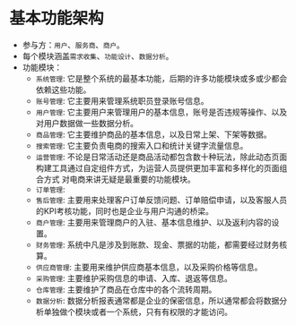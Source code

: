 
# 基本功能架构

* 参与方：`用户`、`服务商`、`商户`。
* 每个模块涵盖`需求收集`、`功能设计`、`数据分析`。
* 功能模块：
	* `系统管理`: 它是整个系统的最基本功能，后期的许多功能模块或多或少都会依赖这些功能。
	* `账号管理`: 它主要用来管理系统职员登录账号信息。
	* `用户管理`: 它主要用户来管理用户的基本信息，账号是否违规等操作、以及对用户数据做一些数据分析。
	* `商品管理`: 它主要维护商品的基本信息，以及日常上架、下架等数据。
	* `搜索管理`: 它主要负责电商的搜索入口和统计关键字流量信息。
	* `运营管理`: 不论是日常活动还是商品活动都包含数十种玩法，除此动态页面构建工具通过自定组件方式，为运营人员提供更加丰富和多样化的页面组合方式 对电商来讲无疑是最重要的功能模块。
	* `订单管理`: 
	* `售后管理`: 主要用来处理客户订单反馈问题、订单赔偿申请，以及客服人员的KPI考核功能，同时也是企业与用户沟通的桥梁。
	* `商户管理`: 主要用来管理商户的入驻、基本信息维护、以及返利内容的设置。
	* `财务管理`: 系统中凡是涉及到账款、现金、票据的功能，都需要经过财务核算。
	* `供应商管理`: 主要用来维护供应商基本信息，以及采购价格等信息。
	* `采购管理`: 主要维护采购信息的申请、入库、退返等信息。
	* `仓库管理`: 主要维护了商品在仓库中的各个流转周期。
	* `数据分析`: 数据分析报表通常都是企业的保密信息，所以通常都会将数据分析单独做个模块或者一个系统，只有有权限的才能访问。


